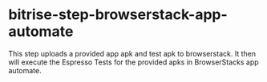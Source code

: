 # bitrise-step-browserstack-app-automate
This step uploads a provided app apk and test apk to browserstack. It then will execute the Espresso Tests for the provided apks in BrowserStacks app automate.